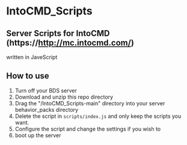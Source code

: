 # IntoCMD_Scripts
## Server Scripts for IntoCMD (https://http://mc.intocmd.com/)

written in JaveScript

## How to use


1. Turn off your BDS server
2. Download and unzip this repo directory
3. Drag the "/IntoCMD_Scripts-main" directory into your server behavior_packs directory
4. Delete the script in `scripts/index.js` and only keep the scripts you want.
5. Configure the script and change the settings if you wish to
6. boot up the server
